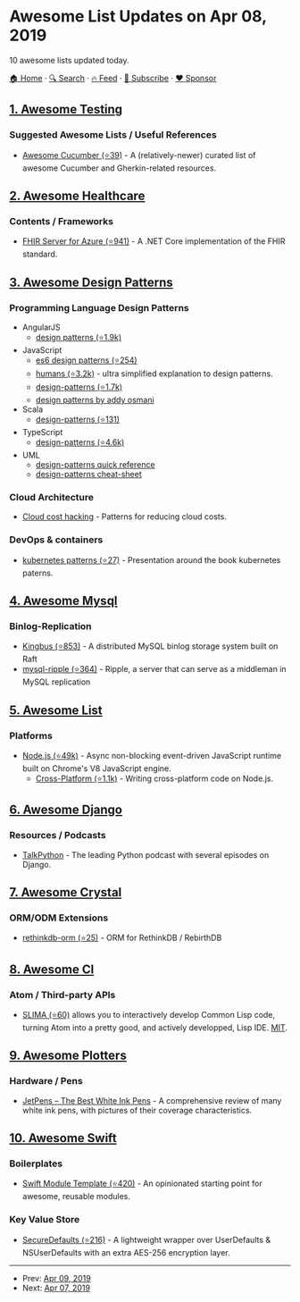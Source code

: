 # Awesome List Updates on Apr 08, 2019

10 awesome lists updated today.

[🏠 Home](/README.md) · [🔍 Search](https://www.trackawesomelist.com/search/) · [🔥 Feed](https://www.trackawesomelist.com/rss.xml) · [📮 Subscribe](https://trackawesomelist.us17.list-manage.com/subscribe?u=d2f0117aa829c83a63ec63c2f&id=36a103854c) · [❤️  Sponsor](https://github.com/sponsors/theowenyoung)



## [1. Awesome Testing](/content/TheJambo/awesome-testing/README.md)

### Suggested Awesome Lists / Useful References

*   [Awesome Cucumber (⭐39)](https://github.com/virajkulkarni14/awesome-cucumber) - A (relatively-newer) curated list of awesome Cucumber and Gherkin-related resources.

## [2. Awesome Healthcare](/content/kakoni/awesome-healthcare/README.md)

### Contents / Frameworks

*   [FHIR Server for Azure (⭐941)](https://github.com/Microsoft/fhir-server) - A .NET Core implementation of the FHIR standard.

## [3. Awesome Design Patterns](/content/DovAmir/awesome-design-patterns/README.md)

### Programming Language Design Patterns

*   AngularJS
    *   [design patterns (⭐1.9k)](https://github.com/mgechev/angularjs-in-patterns)
*   JavaScript
    *   [es6 design patterns (⭐254)](https://github.com/ziyasal/design-patterns-and-idioms-in-es6)
    *   [humans (⭐3.2k)](https://github.com/sohamkamani/javascript-design-patterns-for-humans) - ultra simplified explanation to design patterns.
    *   [design-patterns (⭐1.7k)](https://github.com/nnupoor/js_designpatterns)
    *   [design patterns by addy osmani](https://addyosmani.com/resources/essentialjsdesignpatterns/book)
*   Scala
    *   [design-patterns (⭐131)](https://github.com/josephguan/scala-design-patterns)
*   TypeScript
    *   [design-patterns (⭐4.6k)](https://github.com/torokmark/design_patterns_in_typescript)
*   UML
    *   [design-patterns quick reference](http://www.mcdonaldland.info/2007/11/28/40)
    *   [design-patterns cheat-sheet](https://www.slideshare.net/hustwj/design-patterns-cheat-sheet)

### Cloud Architecture

*   [Cloud cost hacking](https://hackernoon.com/cloud-cost-hacking-fc35fd19985d) - Patterns for reducing cloud costs.

### DevOps & containers

*   [kubernetes patterns (⭐27)](https://github.com/ro14nd-talks/kubernetes-patterns) - Presentation around the book kubernetes paterns.

## [4. Awesome Mysql](/content/shlomi-noach/awesome-mysql/README.md)

### Binlog-Replication

*   [Kingbus (⭐853)](https://github.com/flike/kingbus) - A distributed MySQL binlog storage system built on Raft
*   [mysql-ripple (⭐364)](https://github.com/google/mysql-ripple) - Ripple, a server that can serve as a middleman in MySQL replication

## [5. Awesome List](/content/sindresorhus/awesome/README.md)

### Platforms

*   [Node.js (⭐49k)](https://github.com/sindresorhus/awesome-nodejs#readme) - Async non-blocking event-driven JavaScript runtime built on Chrome's V8 JavaScript engine.
    *   [Cross-Platform (⭐1.1k)](https://github.com/bcoe/awesome-cross-platform-nodejs#readme) - Writing cross-platform code on Node.js.

## [6. Awesome Django](/content/wsvincent/awesome-django/README.md)

### Resources / Podcasts

*   [TalkPython](https://talkpython.fm/) - The leading Python podcast with several episodes on Django.

## [7. Awesome Crystal](/content/veelenga/awesome-crystal/README.md)

### ORM/ODM Extensions

*   [rethinkdb-orm (⭐25)](https://github.com/spider-gazelle/rethinkdb-orm) - ORM for RethinkDB / RebirthDB

## [8. Awesome Cl](/content/CodyReichert/awesome-cl/README.md)

### Atom / Third-party APIs

*   [SLIMA (⭐60)](https://github.com/neil-lindquist/slima) allows you to
    interactively develop Common Lisp code, turning Atom into a
    pretty good, and actively developped, Lisp IDE. [MIT](https://opensource.org/licenses/MIT).

## [9. Awesome Plotters](/content/beardicus/awesome-plotters/README.md)

### Hardware / Pens

*   [JetPens – The Best White Ink Pens](https://www.jetpens.com/blog/the-best-white-ink-pens/pt/340) - A comprehensive review of many white ink pens, with pictures of their coverage characteristics.

## [10. Awesome Swift](/content/matteocrippa/awesome-swift/README.md)

### Boilerplates

*   [Swift Module Template (⭐420)](https://github.com/fulldecent/swift5-module-template) - An opinionated starting point for awesome, reusable modules.

### Key Value Store

*   [SecureDefaults (⭐216)](https://github.com/vpeschenkov/SecureDefaults) - A lightweight wrapper over UserDefaults & NSUserDefaults with an extra AES-256 encryption layer.

---

- Prev: [Apr 09, 2019](/content/2019/04/09/README.md)
- Next: [Apr 07, 2019](/content/2019/04/07/README.md)
